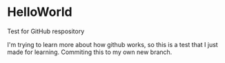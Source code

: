 # HelloWorld
Test for GitHub respository

I'm trying to learn more about how github works, so this is a test that I just made for learning.
Commiting this to my own new branch.
